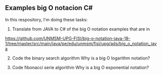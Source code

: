 Examples big O notacion C#
-------------------------

In this respository, I'm doing these tasks:

1. Translate from JAVA to C# of the big O notation examples that are in  

https://github.com/UNMSM-UPG-FISI/big-o-notation-java-18-1/tree/master/src/main/java/pe/edu/unmsm/fisi/upg/ads/big_o_notation_java

2. Code the binary search algorithm
   Why is a big O logarithm notation?
  
3. Code fibonacci serie algorithm
  Why is a big O exponential notation?
